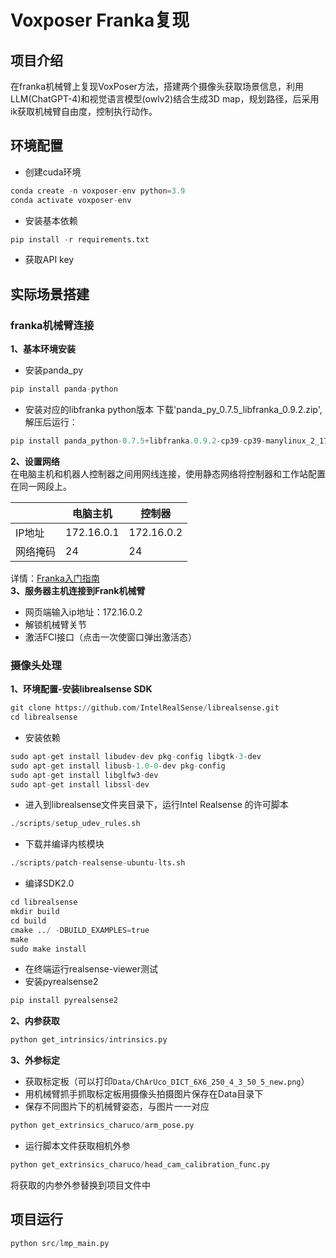 # Voxposer Franka复现  
## 项目介绍
在franka机械臂上复现VoxPoser方法，搭建两个摄像头获取场景信息，利用LLM(ChatGPT-4)和视觉语言模型(owlv2)结合生成3D map，规划路径，后采用ik获取机械臂自由度，控制执行动作。  
## 环境配置  
* 创建cuda环境
```python
conda create -n voxposer-env python=3.9
conda activate voxposer-env
```
* 安装基本依赖
```python
pip install -r requirements.txt
```
* 获取API key
## 实际场景搭建  
### franka机械臂连接  
**1、基本环境安装**
* 安装panda_py
```python
pip install panda-python
```
* 安装对应的libfranka python版本
下载'panda_py_0.7.5_libfranka_0.9.2.zip', 解压后运行：
```python
pip install panda_python-0.7.5+libfranka.0.9.2-cp39-cp39-manylinux_2_17_x86_64.manylinux2014_x86_64.whl
```
**2、设置网络**  
在电脑主机和机器人控制器之间用网线连接，使用静态网络将控制器和工作站配置在同一网段上。  

|   | 电脑主机 | 控制器 |
| --- | --- | --- |  
| IP地址 | 172.16.0.1 | 172.16.0.2 |  
| 网络掩码 | 24 | 24 |  

详情：[Franka入门指南](https://franka.cn/FCI/getting_started.html " ")  
**3、服务器主机连接到Frank机械臂**  
 * 网页端输入ip地址：172.16.0.2  
 * 解锁机械臂关节  
 * 激活FCI接口（点击一次使窗口弹出激活态）
### 摄像头处理
**1、环境配置-安装librealsense SDK**
```python
git clone https://github.com/IntelRealSense/librealsense.git
cd librealsense
```
* 安装依赖
```python
sudo apt-get install libudev-dev pkg-config libgtk-3-dev
sudo apt-get install libusb-1.0-0-dev pkg-config
sudo apt-get install libglfw3-dev
sudo apt-get install libssl-dev
```
* 进入到librealsense文件夹目录下，运行Intel Realsense 的许可脚本
```python
./scripts/setup_udev_rules.sh
```
* 下载并编译内核模块
```python
./scripts/patch-realsense-ubuntu-lts.sh
```
* 编译SDK2.0
```python
cd librealsense
mkdir build
cd build
cmake ../ -DBUILD_EXAMPLES=true
make
sudo make install
```
* 在终端运行realsense-viewer测试
* 安装pyrealsense2
```python
pip install pyrealsense2    
```
**2、内参获取**  
```python
python get_intrinsics/intrinsics.py
```
**3、外参标定**
* 获取标定板（可以打印``Data/ChArUco_DICT_6X6_250_4_3_50_5_new.png``）
* 用机械臂抓手抓取标定板用摄像头拍摄图片保存在Data目录下
* 保存不同图片下的机械臂姿态，与图片一一对应
```python
python get_extrinsics_charuco/arm_pose.py
```
* 运行脚本文件获取相机外参
```python
python get_extrinsics_charuco/head_cam_calibration_func.py
```
将获取的内参外参替换到项目文件中
## 项目运行
```python
python src/lmp_main.py
```
